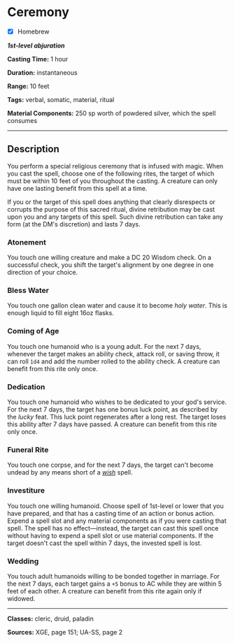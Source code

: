 # Ceremony

- [x] Homebrew

***1st-level abjuration***

**Casting Time:** 1 hour

**Duration:** instantaneous

**Range:** 10 feet

**Tags:** verbal, somatic, material, ritual

**Material Components:** 250 sp worth of powdered silver, which the spell consumes

---

## Description
You perform a special religious ceremony that is infused with magic. When you cast the spell, choose one of the following rites, the target of which must be within 10 feet of you throughout the casting. A creature can only have one lasting benefit from this spell at a time.

If you or the target of this spell does anything that clearly disrespects or corrupts the purpose of this sacred ritual, divine retribution may be cast upon you and any targets of this spell. Such divine retribution can take any form (at the DM's discretion) and lasts 7 days.

### Atonement
You touch one willing creature and make a DC 20 Wisdom check. On a successful check, you shift the target's alignment by one degree in one direction of your choice.

### Bless Water
You touch one gallon clean water and cause it to become *holy water*. This is enough liquid to fill eight 16oz flasks.

### Coming of Age
You touch one humanoid who is a young adult. For the next 7 days, whenever the target makes an ability check, attack roll, or saving throw, it can roll `1d4` and add the number rolled to the ability check. A creature can benefit from this rite only once.

### Dedication
You touch one humanoid who wishes to be dedicated to your god's service. For the next 7 days, the target has one bonus luck point, as described by the *lucky* feat. This luck point regenerates after a long rest. The target loses this ability after 7 days have passed. A creature can benefit from this rite only once.

### Funeral Rite
You touch one corpse, and for the next 7 days, the target can't become undead by any means short of a [*wish*](../level-9/wish) spell.

### Investiture
You touch one willing humanoid. Choose spell of 1st-level or lower that you have prepared, and that has a casting time of an action or bonus action. Expend a spell slot and any material components as if you were casting that spell. The spell has no effect&mdash;instead, the target can cast this spell once without having to expend a spell slot or use material components. If the target doesn't cast the spell within 7 days, the invested spell is lost.

### Wedding
You touch adult humanoids willing to be bonded together in marriage. For the next 7 days, each target gains a `+5` bonus to AC while they are within 5 feet of each other. A creature can benefit from this rite again only if widowed.

---

**Classes:** cleric, druid, paladin

**Sources:** XGE, page 151; UA-SS, page 2
